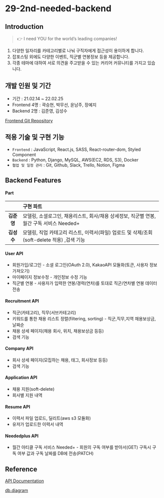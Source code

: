 # 29-2nd-needed-backend

## Introduction
> 👉 I need YOU for the world’s leading companies!

1. 다양한 일자리를 카테고리별로 나눠 구직자에게 접근성이 용이하게 합니다.
2. 잡포스팅 외에도 다양한 이벤트, 직군별 연봉정보 등을 제공합니다.
3. 각종 테마에 대하여 서로 의견을 주고받을 수 있는 커리어 커뮤니티를 가지고 있습니다.

## 개발 인원 및 기간
- 기간 : 21.02.14 ~ 22.02.25
- Frontend 4명 : 곽승현, 박무선, 윤남주, 장예지
- Backend  2명 : 김준영, 김성수

[Frontend Git Repository](https://github.com/wecode-bootcamp-korea/29-2nd-needed-frontend)

## 적용 기술 및 구현 기능
- `Frontend`       : JavaScript, React.js, SASS, React-router-dom, Styled Component
- `Backend`        : Python, Django, MySQL, AWS(EC2, RDS, S3), Docker
- `협업 및 일정 관리` : Git, Github, Slack, Trello, Notion, Figma

## Backend Features

#### Part
|               | 구현 파트                        |
| :-----------: | :------------------------------- |
| <b>김준영</b> | 모델링, 소셜로그인, 채용리스트, 회사/채용 상세정보, 직군별 연봉, 월간 구독 서비스 Needed+    |
| <b>김성수</b> | 모델링, 직업 카테고리 리스트, 이력서(파일) 업로드 및 삭제/조회(soft-delete 적용) ,검색 기능  |

#### User API
- 회원가입/로그인 - 소셜 로그인(OAuth 2.0), KakaoAPI 모듈화(토큰, 사용자 정보 가져오기)
- 마이페이지 정보수정 - 개인정보 수정 기능
- 직군별 연봉 - 사용자가 입력한 연봉/경력(연차)를 토대로 직군/연차별 연봉 데이터 전송

#### Recruitment API
- 직군(카테고리), 직무(서브카테고리)
- 키워드를 통한 채용 리스트 정렬(filtering, sorting) - 직군,직무,지역 채용보상금, 날짜순
- 채용 상세 페이지(채용 회사, 위치, 채용보상금 등등)
- 검색 기능

#### Company API
- 회사 상세 페이지(모집하는 채용, 태그, 회사정보 등등)
- 검색 기능

#### Application API
- 채용 지원(soft-delete)
- 회사별 지원 내역

#### Resume API
- 이력서 파일 업로드, 딜리트(aws s3 모듈화)
- 유저가 업로드한 이력서 내역

#### Neededplus API
- 월간 아티클 구독 서비스 Needed+ - 회원의 구독 여부를 받아서(GET) 구독시 구독 여부 값과 구독 날짜를 DB에 전송(PATCH)

## Reference
[API Documentation](https://grey-zipper-891.notion.site/Backend-a4789355b74e4b29bc1a5b6eafd913b2)

[db.diagram](https://dbdiagram.io/d/6209d6bd85022f4ee589334b)
